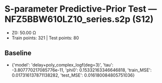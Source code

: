# S-parameter Predictive-Prior Test — NFZ5BBW610LZ10_series.s2p (S12)
- Z0: 50.00 Ω
- Train points: 321  |  Test points: 80

## Baseline
- {'model': 'delay+poly_complex_logf(deg=3)', 'tau': -3.807770217085776e-11, 'phi0': 0.15332163346646818, 'train_MSE': 0.017316137871138282, 'test_MSE': 0.016180084805751036}